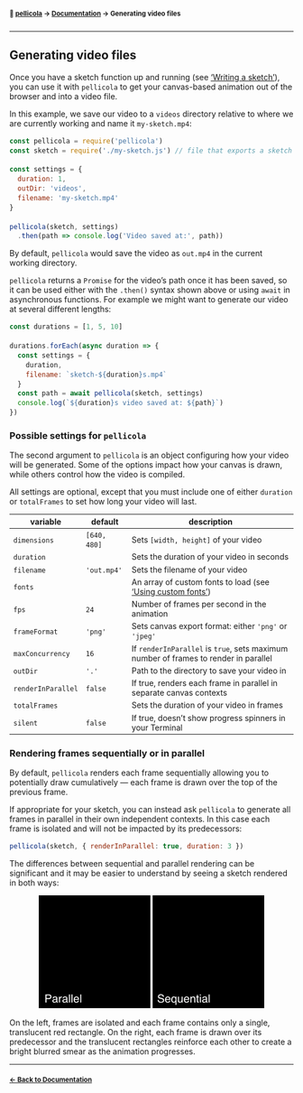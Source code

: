 #### <sup>:movie_camera: [pellicola](../README.md) → [Documentation](./README.md) → Generating video files</sup>

---

## Generating video files

Once you have a sketch function up and running (see [‘Writing a sketch’][sketch]), you can use it with `pellicola` to get your canvas-based animation out of the browser and into a video file.

In this example, we save our video to a `videos` directory relative to where we are currently working and name it `my-sketch.mp4`:

```js
const pellicola = require('pellicola')
const sketch = require('./my-sketch.js') // file that exports a sketch function

const settings = {
  duration: 1,
  outDir: 'videos',
  filename: 'my-sketch.mp4'
}

pellicola(sketch, settings)
  .then(path => console.log('Video saved at:', path))
```

By default, `pellicola` would save the video as `out.mp4` in the current working directory.

`pellicola` returns a `Promise` for the video’s path once it has been saved, so it can be used either with the `.then()` syntax shown above or using `await` in asynchronous functions. For example we might want to generate our video at several different lengths:

```js
const durations = [1, 5, 10]

durations.forEach(async duration => {
  const settings = {
    duration,
    filename: `sketch-${duration}s.mp4`
  }
  const path = await pellicola(sketch, settings)
  console.log(`${duration}s video saved at: ${path}`)
})
```

### Possible settings for `pellicola`

The second argument to `pellicola` is an object configuring how your video will be generated. Some of the options impact how your canvas is drawn, while others control how the video is compiled.

All settings are optional, except that you must include one of either `duration` or `totalFrames` to set how long your video will last.

variable           | default      | description
-------------------|--------------|---------------------------------------------------------------------
`dimensions`       | `[640, 480]` | Sets `[width, height]` of your video
`duration`         |              | Sets the duration of your video in seconds
`filename`         | `'out.mp4'`  | Sets the filename of your video
`fonts`            |              | An array of custom fonts to load (see [‘Using custom fonts’][fonts])
`fps`              | `24`         | Number of frames per second in the animation
`frameFormat`      | `'png'`      | Sets canvas export format: either `'png'` or `'jpeg'`
`maxConcurrency`   | `16`         | If `renderInParallel` is `true`, sets maximum number of frames to render in parallel
`outDir`           | `'.'`        | Path to the directory to save your video in
`renderInParallel` | `false`      | If true, renders each frame in parallel in separate canvas contexts
`totalFrames`      |              | Sets the duration of your video in frames
`silent`           | `false`      | If true, doesn’t show progress spinners in your Terminal

### Rendering frames sequentially or in parallel

By default, `pellicola` renders each frame sequentially allowing you to potentially draw cumulatively — each frame is drawn over the top of the previous frame.

If appropriate for your sketch, you can instead ask `pellicola` to generate all frames in parallel in their own independent contexts. In this case each frame is isolated and will not be impacted by its predecessors:

```js
pellicola(sketch, { renderInParallel: true, duration: 3 })
```

The differences between sequential and parallel rendering can be significant and it may be easier to understand by seeing a sketch rendered in both ways:

<p align="center">
  <img src="assets/images/parallel-vs-sequential.gif" alt="Comparison of parallel vs sequential frame rendering">
</p>

On the left, frames are isolated and each frame contains only a single, translucent red rectangle. On the right, each frame is drawn over its predecessor and the translucent rectangles reinforce each other to create a bright blurred smear as the animation progresses.

[sketch]: ./writing-a-sketch.md
[fonts]: ./using-custom-fonts.md

---

#### <sup>[← Back to Documentation](./README.md)
